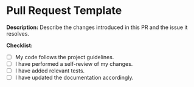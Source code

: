 # Pull Request Template

**Description:**
Describe the changes introduced in this PR and the issue it resolves.

**Checklist:**
- [ ] My code follows the project guidelines.
- [ ] I have performed a self-review of my changes.
- [ ] I have added relevant tests.
- [ ] I have updated the documentation accordingly.
